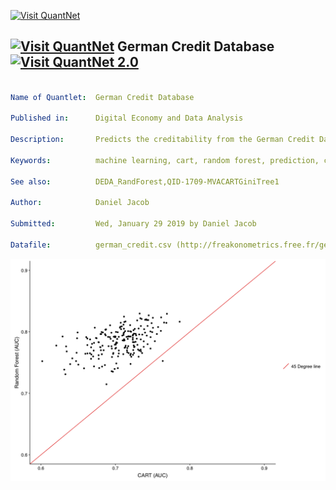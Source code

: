 [<img src="https://github.com/QuantLet/Styleguide-and-FAQ/blob/master/pictures/banner.png" width="888" alt="Visit QuantNet">](http://quantlet.de/)

## [<img src="https://github.com/QuantLet/Styleguide-and-FAQ/blob/master/pictures/qloqo.png" alt="Visit QuantNet">](http://quantlet.de/) **German Credit Database** [<img src="https://github.com/QuantLet/Styleguide-and-FAQ/blob/master/pictures/QN2.png" width="60" alt="Visit QuantNet 2.0">](http://quantlet.de/)

```yaml

Name of Quantlet:  German Credit Database
 
Published in:      Digital Economy and Data Analysis
  
Description:       Predicts the creditability from the German Credit Database with a Tree (CART) and a Random Forest. 
 
Keywords:          machine learning, cart, random forest, prediction, classification, plot

See also:          DEDA_RandForest,QID-1709-MVACARTGiniTree1

Author:            Daniel Jacob
  
Submitted:         Wed, January 29 2019 by Daniel Jacob
  
Datafile:          german_credit.csv (http://freakonometrics.free.fr/german_credit.csv)

```

![Picture1](RF_CART_AUC.png)